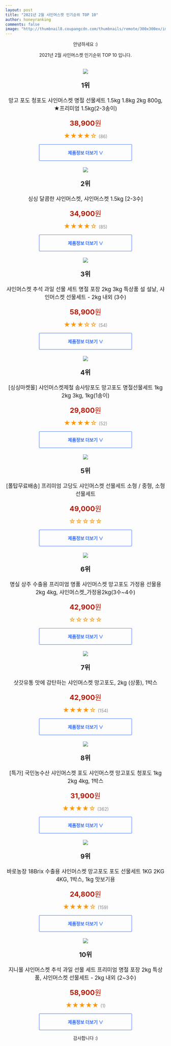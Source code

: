 ```yaml
--- 
layout: post 
title: "2021년 2월 샤인머스켓 인기순위 TOP 10" 
author: honeyranking 
comments: false 
image: "http://thumbnail8.coupangcdn.com/thumbnails/remote/300x300ex/image/vendor_inventory/eca6/ed3a1a99617a41693111c311157d54caa55874a99bbe4e074ff88400c32f.jpg" 
--- 
```

<p style="text-align: center;">안녕하세요 :)</p> <p style="text-align: center;">2021년 2월 샤인머스켓 인기순위 TOP 10 입니다.</p><center><img src="http://thumbnail8.coupangcdn.com/thumbnails/remote/300x300ex/image/vendor_inventory/eca6/ed3a1a99617a41693111c311157d54caa55874a99bbe4e074ff88400c32f.jpg" style="margin-top:20px" /></center> <p style="text-align: center; font-size: 20px"><b>1위</b></p> <p style="text-align: center; font-size: 17px">망고 포도 청포도 샤인머스켓 명절 선물세트 1.5kg 1.8kg 2kg 800g, ★프리미엄 1.5kg(2-3송이)</p> <p style="text-align: center;"><span style="color: #b61800; font-size: 22px;"><b>38,900</b>원</span></p> <p style="text-align: center;"><span style="color: #ff9600; font-size: 20px;">★★★★☆ </span><span style="color: #878787;">(86)</span></p> <center><a href="https://coupa.ng/bRH3Zf"> <div style="font-size: 14px; display: inline-block; padding: 15px 90px; color: #346aff; border-radius: 2px; border: 1px solid #346aff; cursor: pointer;"><b>제품정보 더보기 &or;</b></div> </a></center><center><img src="http://thumbnail7.coupangcdn.com/thumbnails/remote/300x300ex/image/vendor_inventory/3046/fd82ea62fafc67ba981a8decb63b26e8bbcf343952d541df69c02e2a70d9.jpg" style="margin-top:20px" /></center> <p style="text-align: center; font-size: 20px"><b>2위</b></p> <p style="text-align: center; font-size: 17px">싱싱 달콤한 샤인머스켓, 샤인머스켓 1.5kg [2-3수]</p> <p style="text-align: center;"><span style="color: #b61800; font-size: 22px;"><b>34,900</b>원</span></p> <p style="text-align: center;"><span style="color: #ff9600; font-size: 20px;">★★★★☆ </span><span style="color: #878787;">(85)</span></p> <center><a href="https://coupa.ng/bRH3Zj"> <div style="font-size: 14px; display: inline-block; padding: 15px 90px; color: #346aff; border-radius: 2px; border: 1px solid #346aff; cursor: pointer;"><b>제품정보 더보기 &or;</b></div> </a></center><center><img src="http://thumbnail6.coupangcdn.com/thumbnails/remote/300x300ex/image/vendor_inventory/5eb8/01c975debd4f6c17fa7261e5e429028aa05aa5444a6c5e023e7645cf167a.png" style="margin-top:20px" /></center> <p style="text-align: center; font-size: 20px"><b>3위</b></p> <p style="text-align: center; font-size: 17px">샤인머스켓 추석 과일 선물 세트 명절 포장 2kg 3kg 특상품 설 설날, 샤인머스켓 선물세트 - 2kg 내외 (3수)</p> <p style="text-align: center;"><span style="color: #b61800; font-size: 22px;"><b>58,900</b>원</span></p> <p style="text-align: center;"><span style="color: #ff9600; font-size: 20px;">★★★☆☆ </span><span style="color: #878787;">(54)</span></p> <center><a href="https://coupa.ng/bRH3Zn"> <div style="font-size: 14px; display: inline-block; padding: 15px 90px; color: #346aff; border-radius: 2px; border: 1px solid #346aff; cursor: pointer;"><b>제품정보 더보기 &or;</b></div> </a></center><center><img src="http://thumbnail6.coupangcdn.com/thumbnails/remote/300x300ex/image/vendor_inventory/2935/56c0db9b2e33c7eca4e240b1fafb8469629eb05ea984e6322fd1f0b641be.jpg" style="margin-top:20px" /></center> <p style="text-align: center; font-size: 20px"><b>4위</b></p> <p style="text-align: center; font-size: 17px">[싱싱마켓몰] 샤인머스켓제철 솜사탕포도 망고포도 명절선물세트 1kg 2kg 3kg, 1kg(1송이)</p> <p style="text-align: center;"><span style="color: #b61800; font-size: 22px;"><b>29,800</b>원</span></p> <p style="text-align: center;"><span style="color: #ff9600; font-size: 20px;">★★★★☆ </span><span style="color: #878787;">(52)</span></p> <center><a href="https://coupa.ng/bRH3Zq"> <div style="font-size: 14px; display: inline-block; padding: 15px 90px; color: #346aff; border-radius: 2px; border: 1px solid #346aff; cursor: pointer;"><b>제품정보 더보기 &or;</b></div> </a></center><center><img src="http://thumbnail7.coupangcdn.com/thumbnails/remote/300x300ex/image/vendor_inventory/ef30/a1560f6f19b42d53bcd9176767aa362aeecc9058db597573db7781d43656.png" style="margin-top:20px" /></center> <p style="text-align: center; font-size: 20px"><b>5위</b></p> <p style="text-align: center; font-size: 17px">[폴탑무료배송] 프리미엄 고당도 샤인머스켓 선물세트 소형 / 중형, 소형 선물세트</p> <p style="text-align: center;"><span style="color: #b61800; font-size: 22px;"><b>49,000</b>원</span></p> <p style="text-align: center;"><span style="color: #ff9600; font-size: 20px;">☆☆☆☆☆ </span><span style="color: #878787;"></span></p> <center><a href="https://coupa.ng/bRH3Zy"> <div style="font-size: 14px; display: inline-block; padding: 15px 90px; color: #346aff; border-radius: 2px; border: 1px solid #346aff; cursor: pointer;"><b>제품정보 더보기 &or;</b></div> </a></center><center><img src="http://thumbnail7.coupangcdn.com/thumbnails/remote/300x300ex/image/vendor_inventory/2172/10d53eabb9e29505ad12105fd07f706d1ecdb83f2baa9755e9510331ff98.jpg" style="margin-top:20px" /></center> <p style="text-align: center; font-size: 20px"><b>6위</b></p> <p style="text-align: center; font-size: 17px">명실 상주 수출용 프리미엄 명품 샤인머스켓 망고포도 가정용 선물용 2kg 4kg, 샤인머스켓_가정용2kg(3수~4수)</p> <p style="text-align: center;"><span style="color: #b61800; font-size: 22px;"><b>42,900</b>원</span></p> <p style="text-align: center;"><span style="color: #ff9600; font-size: 20px;">☆☆☆☆☆ </span><span style="color: #878787;"></span></p> <center><a href="https://coupa.ng/bRH3ZF"> <div style="font-size: 14px; display: inline-block; padding: 15px 90px; color: #346aff; border-radius: 2px; border: 1px solid #346aff; cursor: pointer;"><b>제품정보 더보기 &or;</b></div> </a></center><center><img src="http://thumbnail6.coupangcdn.com/thumbnails/remote/300x300ex/image/vendor_inventory/1fb3/15fb3752296bd5030cf28428d277eb4ac178d8fe53851134e64fcddc1702.jpg" style="margin-top:20px" /></center> <p style="text-align: center; font-size: 20px"><b>7위</b></p> <p style="text-align: center; font-size: 17px">삿갓유통 맛에 감탄하는 샤인머스켓 망고포도, 2kg (상품), 1박스</p> <p style="text-align: center;"><span style="color: #b61800; font-size: 22px;"><b>42,900</b>원</span></p> <p style="text-align: center;"><span style="color: #ff9600; font-size: 20px;">★★★★☆ </span><span style="color: #878787;">(154)</span></p> <center><a href="https://coupa.ng/bRH3ZK"> <div style="font-size: 14px; display: inline-block; padding: 15px 90px; color: #346aff; border-radius: 2px; border: 1px solid #346aff; cursor: pointer;"><b>제품정보 더보기 &or;</b></div> </a></center><center><img src="http://thumbnail10.coupangcdn.com/thumbnails/remote/300x300ex/image/vendor_inventory/bfbf/c92c5951e3409266e099b05fdd6b45442290c15f6a43f3d7a45b1fe8fc93.png" style="margin-top:20px" /></center> <p style="text-align: center; font-size: 20px"><b>8위</b></p> <p style="text-align: center; font-size: 17px">[특가] 국민농수산 샤인머스켓 포도 샤인머스캣 망고포도 청포도 1kg 2kg 4kg, 1박스</p> <p style="text-align: center;"><span style="color: #b61800; font-size: 22px;"><b>31,900</b>원</span></p> <p style="text-align: center;"><span style="color: #ff9600; font-size: 20px;">★★★★☆ </span><span style="color: #878787;">(362)</span></p> <center><a href="https://coupa.ng/bRH3ZN"> <div style="font-size: 14px; display: inline-block; padding: 15px 90px; color: #346aff; border-radius: 2px; border: 1px solid #346aff; cursor: pointer;"><b>제품정보 더보기 &or;</b></div> </a></center><center><img src="http://thumbnail6.coupangcdn.com/thumbnails/remote/300x300ex/image/vendor_inventory/5c2b/1ba56c22205e862c0ba695f7d7bf75f63cbf4c282fdf3ba261e582115824.png" style="margin-top:20px" /></center> <p style="text-align: center; font-size: 20px"><b>9위</b></p> <p style="text-align: center; font-size: 17px">바로농장 18Brix 수출용 샤인머스켓 망고포도 포도 선물세트 1KG 2KG 4KG, 1박스, 1kg 맛보기용</p> <p style="text-align: center;"><span style="color: #b61800; font-size: 22px;"><b>24,800</b>원</span></p> <p style="text-align: center;"><span style="color: #ff9600; font-size: 20px;">★★★★☆ </span><span style="color: #878787;">(159)</span></p> <center><a href="https://coupa.ng/bRH3ZS"> <div style="font-size: 14px; display: inline-block; padding: 15px 90px; color: #346aff; border-radius: 2px; border: 1px solid #346aff; cursor: pointer;"><b>제품정보 더보기 &or;</b></div> </a></center><center><img src="http://thumbnail8.coupangcdn.com/thumbnails/remote/300x300ex/image/vendor_inventory/d64f/041187d0f5a4667707221b2e9e4e5590718821fc4f0ef3f1121b7826295d.jpg" style="margin-top:20px" /></center> <p style="text-align: center; font-size: 20px"><b>10위</b></p> <p style="text-align: center; font-size: 17px">지니몰 샤인머스켓 추석 과일 선물 세트 프리미엄 명절 포장 2kg 특상품, 샤인머스켓 선물세트 - 2kg 내외 (2~3수)</p> <p style="text-align: center;"><span style="color: #b61800; font-size: 22px;"><b>58,900</b>원</span></p> <p style="text-align: center;"><span style="color: #ff9600; font-size: 20px;">★★★★★ </span><span style="color: #878787;">(1)</span></p> <center><a href="https://coupa.ng/bRH3ZV"> <div style="font-size: 14px; display: inline-block; padding: 15px 90px; color: #346aff; border-radius: 2px; border: 1px solid #346aff; cursor: pointer;"><b>제품정보 더보기 &or;</b></div> </a></center> <p style="text-align: center;">감사합니다 :)</p>
